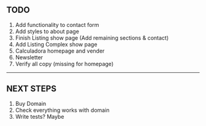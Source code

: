 ## TODO

1. Add functionality to contact form
2. Add styles to about page
3. Finish Listing show page (Add remaining sections & contact)
4. Add Listing Complex show page
5. Calculadora homepage and vender
6. Newsletter
7. Verify all copy (missing for homepage)

---

## NEXT STEPS

1. Buy Domain
2. Check everything works with domain
3. Write tests? Maybe
